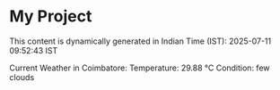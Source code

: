 # My Project

This content is dynamically generated in Indian Time (IST): 2025-07-11 09:52:43 IST


Current Weather in Coimbatore:
Temperature: 29.88 °C
Condition: few clouds
